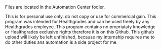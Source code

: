 
Files are located in the Automation Center fodler.

This is for personal use only. do not copy or use for commercial gain.
This program was intended for Healthgrades and can be used freely by any Healthgrades employee.
This program contains no propriataty knowledge or Healthgrades exclusive rights therefore it is on this Github.
This github upload will likely be left unfinished, because my internship requires me to do other duties ans automation is a side project for me.
